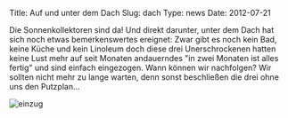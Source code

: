 Title: Auf und unter dem Dach
Slug: dach
Type: news
Date: 2012-07-21

Die Sonnenkollektoren sind da! Und direkt darunter, unter dem Dach hat sich noch etwas bemerkenswertes ereignet: Zwar gibt es noch kein Bad, keine Küche und kein Linoleum doch diese drei Unerschrockenen hatten keine Lust mehr auf seit Monaten andauerndes "in zwei Monaten ist alles fertig" und sind einfach eingezogen. Wann können wir nachfolgen? Wir sollten nicht mehr zu lange warten, denn sonst beschließen die drei ohne uns den Putzplan...

<img src="/images/12_juli1.png" alt="einzug"/>
